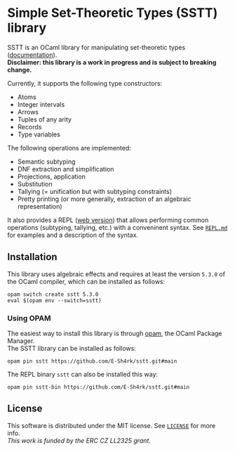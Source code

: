 # Simple Set-Theoretic Types (SSTT) library

SSTT is an OCaml library for manipulating set-theoretic types ([documentation](https://e-sh4rk.github.io/sstt/doc/)).  
**Disclaimer: this library is a work in progress and is subject to breaking change.**

Currently, it supports the following type constructors:
- Atoms
- Integer intervals
- Arrows
- Tuples of any arity
- Records
- Type variables

The following operations are implemented:
- Semantic subtyping
- DNF extraction and simplification
- Projections, application
- Substitution
- Tallying (= unification but with subtyping constraints)
- Pretty printing (or more generally, extraction of an algebraic representation)

It also provides a REPL ([web version](https://e-sh4rk.github.io/sstt/)) that allows performing common operations (subtyping, tallying, etc.) with a conveninent syntax.
See [`REPL.md`](REPL.md) for examples and a description of the syntax.

## Installation

This library uses algebraic effects and requires at least the version `5.3.0` of the OCaml compiler, which can be installed as follows:

```
opam switch create sstt 5.3.0
eval $(opam env --switch=sstt)
```

### Using OPAM

The easiest way to install this library is through [opam](https://opam.ocaml.org/), the OCaml Package Manager.  
The SSTT library can be installed as follows:

```
opam pin sstt https://github.com/E-Sh4rk/sstt.git#main
```

The REPL binary `sstt` can also be installed this way:

```
opam pin sstt-bin https://github.com/E-Sh4rk/sstt.git#main
```

## License

This software is distributed under the MIT license.
See [`LICENSE`](LICENSE) for more info.  
*This work is funded by the ERC CZ LL2325 grant.*
